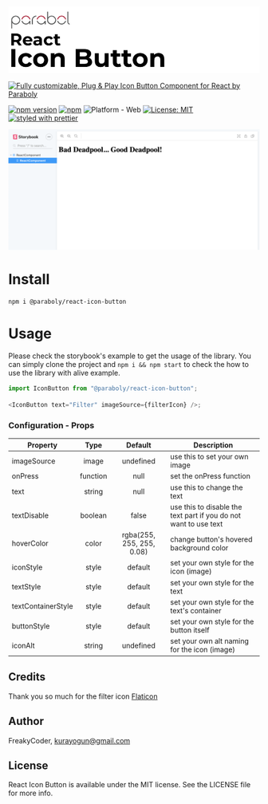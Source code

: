 <img alt="React Icon Button" src="assets/logo.png" width="1050"/>

[![Fully customizable, Plug & Play Icon Button Component for React by Paraboly](https://img.shields.io/badge/-Fully%20customizable%2C%20Plug%20%26%20Play%20Icon%20Button%20Component%20for%20React%20by%20Paraboly-lightgrey?style=for-the-badge)](https://github.com/Paraboly/react-icon-button)

[![npm version](https://img.shields.io/npm/v/@paraboly/react-icon-button.svg?style=for-the-badge)](https://www.npmjs.com/package/@paraboly/react-icon-button)
[![npm](https://img.shields.io/npm/dt/@paraboly/react-icon-button.svg?style=for-the-badge)](https://www.npmjs.com/package/@paraboly/react-icon-button)
![Platform - Web](https://img.shields.io/badge/platform-web-blue.svg?style=for-the-badge)
[![License: MIT](https://img.shields.io/badge/License-MIT-green.svg?style=for-the-badge)](https://opensource.org/licenses/MIT)
[![styled with prettier](https://img.shields.io/badge/styled_with-prettier-ff69b4.svg?style=for-the-badge)](https://github.com/prettier/prettier)

<p align="center">
  <img alt="React Icon Button"
        src="assets/Screenshots/react-library-boilerplate.png" />
</p>

# Install

```sh
npm i @paraboly/react-icon-button
```

# Usage

Please check the storybook's example to get the usage of the library.
You can simply clone the project and `npm i && npm start` to check the how to use the library with alive example.

```js
import IconButton from "@paraboly/react-icon-button";

<IconButton text="Filter" imageSource={filterIcon} />;
```

### Configuration - Props

| Property           |   Type   |          Default          | Description                                                      |
| ------------------ | :------: | :-----------------------: | ---------------------------------------------------------------- |
| imageSource        |  image   |         undefined         | use this to set your own image                                   |
| onPress            | function |           null            | set the onPress function                                         |
| text               |  string  |           null            | use this to change the text                                      |
| textDisable        | boolean  |           false           | use this to disable the text part if you do not want to use text |
| hoverColor         |  color   | rgba(255, 255, 255, 0.08) | change button's hovered background color                         |
| iconStyle          |  style   |          default          | set your own style for the icon (image)                          |
| textStyle          |  style   |          default          | set your own style for the text                                  |
| textContainerStyle |  style   |          default          | set your own style for the text's container                      |
| buttonStyle        |  style   |          default          | set your own style for the button itself                         |
| iconAlt            |  string  |         undefined         | set your own alt naming for the icon (image)                     |

## Credits

Thank you so much for the filter icon [Flaticon](https://www.flaticon.com/free-icon/filter_872173?term=filter&page=1&position=95)

## Author

FreakyCoder, kurayogun@gmail.com

## License

React Icon Button is available under the MIT license. See the LICENSE file for more info.
